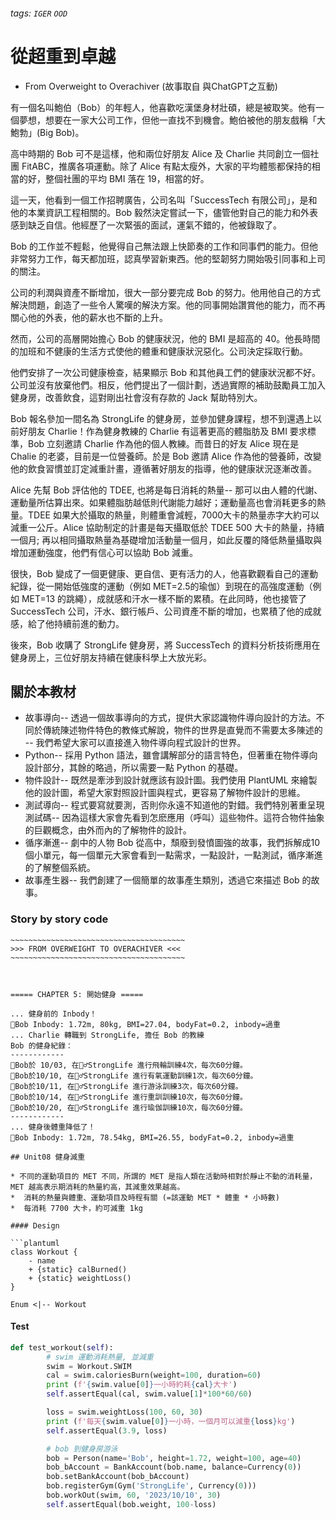 ###### tags: `IGER` `OOD`


# 從超重到卓越 

- From Overweight to Overachiver
(故事取自 與ChatGPT之互動)

有一個名叫鮑伯（Bob）的年輕人，他喜歡吃漢堡身材壯碩，總是被取笑。他有一個夢想，想要在一家大公司工作，但他一直找不到機會。鮑伯被他的朋友戲稱「大鮑勃」(Big Bob)。

高中時期的 Bob 可不是這樣，他和兩位好朋友 Alice 及 Charlie 共同創立一個社團 FitABC，推廣各項運動。除了 Alice 有點太瘦外，大家的平均體態都保持的相當的好，整個社團的平均 BMI 落在 19，相當的好。 

這一天，他看到一個工作招聘廣告，公司名叫「SuccessTech 有限公司」，是和他的本業資訊工程相關的。Bob 毅然決定嘗試一下，儘管他對自己的能力和外表感到缺乏自信。他經歷了一次緊張的面試，運氣不錯的，他被錄取了。

Bob 的工作並不輕鬆，他覺得自己無法跟上快節奏的工作和同事們的能力。但他非常努力工作，每天都加班，認真學習新東西。他的堅韌努力開始吸引同事和上司的關注。

公司的利潤與資產不斷增加，很大一部分要完成 Bob 的努力。他用他自己的方式解決問題，創造了一些令人驚嘆的解決方案。他的同事開始讚賞他的能力，而不再關心他的外表，他的薪水也不斷的上升。

然而，公司的高層開始擔心 Bob 的健康狀況，他的 BMI 是超高的 40。他長時間的加班和不健康的生活方式使他的體重和健康狀況惡化。公司決定採取行動。

他們安排了一次公司健康檢查，結果顯示 Bob 和其他員工們的健康狀況都不好。公司並沒有放棄他們。相反，他們提出了一個計劃，透過實際的補助鼓勵員工加入健身房，改善飲食，這對剛出社會沒有存款的 Jack 幫助特別大。

Bob 報名參加一間名為 StrongLife 的健身房，並參加健身課程，想不到還遇上以前好朋友 Charlie！作為健身教練的 Charlie 有這著更高的體脂肪及 BMI 要求標準，Bob 立刻邀請 Charlie 作為他的個人教練。而昔日的好友 Alice 現在是 Chalie 的老婆，目前是一位營養師。於是 Bob 邀請 Alice 作為他的營養師，改變他的飲食習慣並訂定減重計畫，遵循著好朋友的指導，他的健康狀況逐漸改善。

Alice 先幫 Bob 評估他的 TDEE, 也將是每日消耗的熱量-- 那可以由人體的代謝、運動量所估算出來。如果體脂肪越低則代謝能力越好；運動量高也會消耗更多的熱量。TDEE 如果大於攝取的熱量，則體重會減輕，7000大卡的熱量赤字大約可以減重一公斤。Alice 協助制定的計畫是每天攝取低於 TDEE 500 大卡的熱量，持續一個月; 再以相同攝取熱量為基礎增加活動量一個月，如此反覆的降低熱量攝取與增加運動強度，他們有信心可以協助 Bob 減重。

很快，Bob 變成了一個更健康、更自信、更有活力的人，他喜歡觀看自己的運動紀錄，從一開始低強度的運動（例如 MET=2.5的瑜伽）到現在的高強度運動（例如 MET=13 的跳繩），成就感和汗水一樣不斷的累積。在此同時，他也接管了 SuccessTech 公司，汗水、銀行帳戶、公司資產不斷的增加，也累積了他的成就感，給了他持續前進的動力。

後來，Bob 收購了 StrongLife 健身房，將 SuccessTech 的資料分析技術應用在健身房上，三位好朋友持續在健康科學上大放光彩。

## 關於本教材

* 故事導向-- 透過一個故事導向的方式，提供大家認識物件導向設計的方法。不同於傳統陳述物件特色的教條式解說，物件的世界是直覺而不需要太多陳述的 -- 我們希望大家可以直接進入物件導向程式設計的世界。
* Python-- 採用 Python 語法，雖會講解部分的語言特色，但著重在物件導向設計部分，其餘的略過，所以需要一點 Python 的基礎。
* 物件設計-- 既然是牽涉到設計就應該有設計圖。我們使用 PlantUML 來繪製他的設計圖，希望大家對照設計圖與程式，更容易了解物件設計的思維。
* 測試導向-- 程式要寫就要測，否則你永遠不知道他的對錯。我們特別著重呈現測試碼-- 因為這樣大家會先看到怎麽應用（呼叫）這些物件。這符合物件抽象的巨觀概念，由外而內的了解物件的設計。
* 循序漸進-- 劇中的人物 Bob 從高中，頹廢到發憤圖強的故事，我們拆解成10 個小單元，每一個單元大家會看到一點需求，一點設計，一點測試，循序漸進的了解整個系統。
* 故事產生器-- 我們創建了一個簡單的故事產生類別，透過它來描述 Bob 的故事。

### Story by story code

```
~~~~~~~~~~~~~~~~~~~~~~~~~~~~~~~~~~~~~~~
>>> FROM OVERWEIGHT TO OVERACHIVER <<< 
~~~~~~~~~~~~~~~~~~~~~~~~~~~~~~~~~~~~~~~



===== CHAPTER 5: 開始健身 =====

... 健身前的 Inbody！
👤Bob Inbody: 1.72m, 80kg, BMI=27.04, bodyFat=0.2, inbody=過重
... Charlie 轉職到 StrongLife, 擔任 Bob 的教練
Bob 的健身紀錄：
------------
👤Bob於 10/03, 在🏋️‍♂️StrongLife 進行飛輪訓練4次，每次60分鐘。
👤Bob於10/10, 在🏋️‍♂️StrongLife 進行有氧運動訓練1次，每次60分鐘。
👤Bob於10/11, 在🏋️‍♂️StrongLife 進行游泳訓練3次，每次60分鐘。
👤Bob於10/14, 在🏋️‍♂️StrongLife 進行重訓訓練10次，每次60分鐘。
👤Bob於10/20, 在🏋️‍♂️StrongLife 進行瑜伽訓練10次，每次60分鐘。
------------
... 健身後體重降低了！
👤Bob Inbody: 1.72m, 78.54kg, BMI=26.55, bodyFat=0.2, inbody=過重

## Unit08 健身減重

* 不同的運動項目的 MET 不同，所謂的 MET 是指人類在活動時相對於靜止不動的消耗量，MET 越高表示期消耗的熱量約高，其減重效果越高。
*  消耗的熱量與體重、運動項目及時程有關 (=該運動 MET * 體重 * 小時數)
*  每消耗 7700 大卡，約可減重 1kg

#### Design

```plantuml
class Workout {
    - name 
    + {static} calBurned()
    + {static} weightLoss()
}

Enum <|-- Workout
```

#### Test


```python
def test_workout(self):
        # swim 運動消耗熱量, 並減重
        swim = Workout.SWIM
        cal = swim.caloriesBurn(weight=100, duration=60)
        print (f'{swim.value[0]}一小時約耗{cal}大卡')
        self.assertEqual(cal, swim.value[1]*100*60/60)

        loss = swim.weightLoss(100, 60, 30)
        print (f'每天{swim.value[0]}一小時，一個月可以減重{loss}kg')
        self.assertEqual(3.9, loss)

        # bob 到健身房游泳
        bob = Person(name='Bob', height=1.72, weight=100, age=40)
        bob_bAccount = BankAccount(bob.name, balance=Currency(0))
        bob.setBankAccount(bob_bAccount)
        bob.registerGym(Gym('StrongLife', Currency(0)))
        bob.workOut(swim, 60, '2023/10/10', 30)
        self.assertEqual(bob.weight, 100-loss)
```
